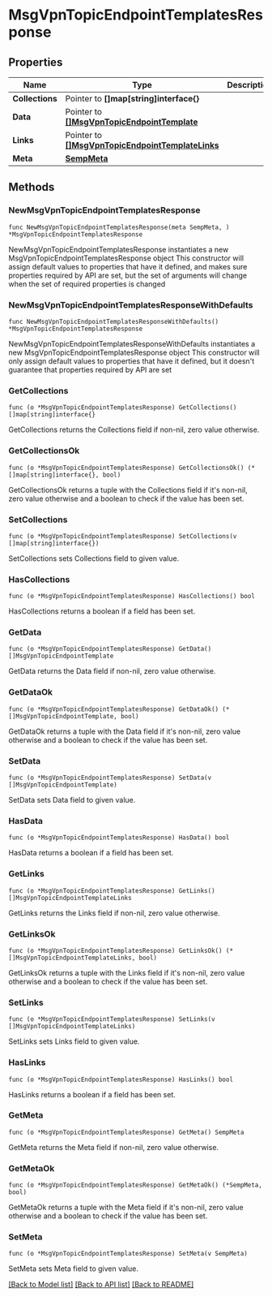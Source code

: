 # MsgVpnTopicEndpointTemplatesResponse

## Properties

Name | Type | Description | Notes
------------ | ------------- | ------------- | -------------
**Collections** | Pointer to **[]map[string]interface{}** |  | [optional] 
**Data** | Pointer to [**[]MsgVpnTopicEndpointTemplate**](MsgVpnTopicEndpointTemplate.md) |  | [optional] 
**Links** | Pointer to [**[]MsgVpnTopicEndpointTemplateLinks**](MsgVpnTopicEndpointTemplateLinks.md) |  | [optional] 
**Meta** | [**SempMeta**](SempMeta.md) |  | 

## Methods

### NewMsgVpnTopicEndpointTemplatesResponse

`func NewMsgVpnTopicEndpointTemplatesResponse(meta SempMeta, ) *MsgVpnTopicEndpointTemplatesResponse`

NewMsgVpnTopicEndpointTemplatesResponse instantiates a new MsgVpnTopicEndpointTemplatesResponse object
This constructor will assign default values to properties that have it defined,
and makes sure properties required by API are set, but the set of arguments
will change when the set of required properties is changed

### NewMsgVpnTopicEndpointTemplatesResponseWithDefaults

`func NewMsgVpnTopicEndpointTemplatesResponseWithDefaults() *MsgVpnTopicEndpointTemplatesResponse`

NewMsgVpnTopicEndpointTemplatesResponseWithDefaults instantiates a new MsgVpnTopicEndpointTemplatesResponse object
This constructor will only assign default values to properties that have it defined,
but it doesn't guarantee that properties required by API are set

### GetCollections

`func (o *MsgVpnTopicEndpointTemplatesResponse) GetCollections() []map[string]interface{}`

GetCollections returns the Collections field if non-nil, zero value otherwise.

### GetCollectionsOk

`func (o *MsgVpnTopicEndpointTemplatesResponse) GetCollectionsOk() (*[]map[string]interface{}, bool)`

GetCollectionsOk returns a tuple with the Collections field if it's non-nil, zero value otherwise
and a boolean to check if the value has been set.

### SetCollections

`func (o *MsgVpnTopicEndpointTemplatesResponse) SetCollections(v []map[string]interface{})`

SetCollections sets Collections field to given value.

### HasCollections

`func (o *MsgVpnTopicEndpointTemplatesResponse) HasCollections() bool`

HasCollections returns a boolean if a field has been set.

### GetData

`func (o *MsgVpnTopicEndpointTemplatesResponse) GetData() []MsgVpnTopicEndpointTemplate`

GetData returns the Data field if non-nil, zero value otherwise.

### GetDataOk

`func (o *MsgVpnTopicEndpointTemplatesResponse) GetDataOk() (*[]MsgVpnTopicEndpointTemplate, bool)`

GetDataOk returns a tuple with the Data field if it's non-nil, zero value otherwise
and a boolean to check if the value has been set.

### SetData

`func (o *MsgVpnTopicEndpointTemplatesResponse) SetData(v []MsgVpnTopicEndpointTemplate)`

SetData sets Data field to given value.

### HasData

`func (o *MsgVpnTopicEndpointTemplatesResponse) HasData() bool`

HasData returns a boolean if a field has been set.

### GetLinks

`func (o *MsgVpnTopicEndpointTemplatesResponse) GetLinks() []MsgVpnTopicEndpointTemplateLinks`

GetLinks returns the Links field if non-nil, zero value otherwise.

### GetLinksOk

`func (o *MsgVpnTopicEndpointTemplatesResponse) GetLinksOk() (*[]MsgVpnTopicEndpointTemplateLinks, bool)`

GetLinksOk returns a tuple with the Links field if it's non-nil, zero value otherwise
and a boolean to check if the value has been set.

### SetLinks

`func (o *MsgVpnTopicEndpointTemplatesResponse) SetLinks(v []MsgVpnTopicEndpointTemplateLinks)`

SetLinks sets Links field to given value.

### HasLinks

`func (o *MsgVpnTopicEndpointTemplatesResponse) HasLinks() bool`

HasLinks returns a boolean if a field has been set.

### GetMeta

`func (o *MsgVpnTopicEndpointTemplatesResponse) GetMeta() SempMeta`

GetMeta returns the Meta field if non-nil, zero value otherwise.

### GetMetaOk

`func (o *MsgVpnTopicEndpointTemplatesResponse) GetMetaOk() (*SempMeta, bool)`

GetMetaOk returns a tuple with the Meta field if it's non-nil, zero value otherwise
and a boolean to check if the value has been set.

### SetMeta

`func (o *MsgVpnTopicEndpointTemplatesResponse) SetMeta(v SempMeta)`

SetMeta sets Meta field to given value.



[[Back to Model list]](../README.md#documentation-for-models) [[Back to API list]](../README.md#documentation-for-api-endpoints) [[Back to README]](../README.md)


